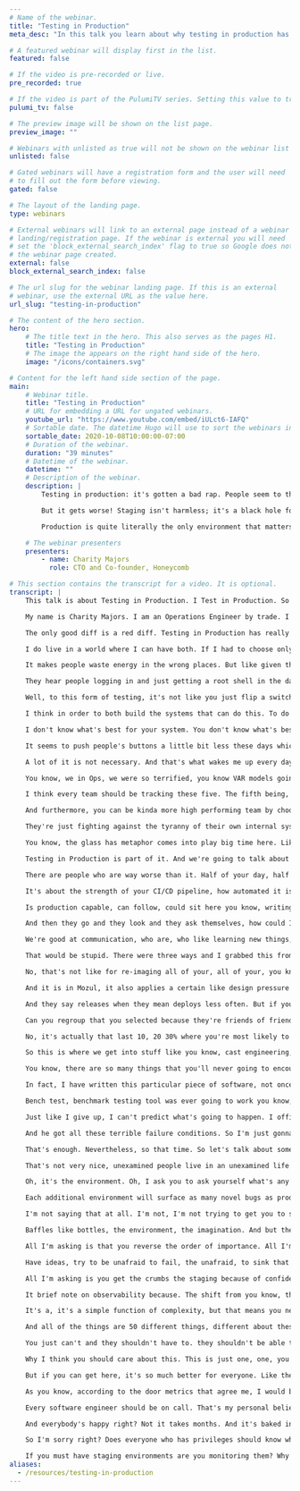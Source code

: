```yaml
---
# Name of the webinar.
title: "Testing in Production"
meta_desc: "In this talk you learn about why testing in production has gotten a bad rap and techniques to validate your applications and code in production."

# A featured webinar will display first in the list.
featured: false

# If the video is pre-recorded or live.
pre_recorded: true

# If the video is part of the PulumiTV series. Setting this value to true will list the video in the "PulumiTV" section.
pulumi_tv: false

# The preview image will be shown on the list page.
preview_image: ""

# Webinars with unlisted as true will not be shown on the webinar list
unlisted: false

# Gated webinars will have a registration form and the user will need
# to fill out the form before viewing.
gated: false

# The layout of the landing page.
type: webinars

# External webinars will link to an external page instead of a webinar
# landing/registration page. If the webinar is external you will need
# set the 'block_external_search_index' flag to true so Google does not index
# the webinar page created.
external: false
block_external_search_index: false

# The url slug for the webinar landing page. If this is an external
# webinar, use the external URL as the value here.
url_slug: "testing-in-production"

# The content of the hero section.
hero:
    # The title text in the hero. This also serves as the pages H1.
    title: "Testing in Production"
    # The image the appears on the right hand side of the hero.
    image: "/icons/containers.svg"

# Content for the left hand side section of the page.
main:
    # Webinar title.
    title: "Testing in Production"
    # URL for embedding a URL for ungated webinars.
    youtube_url: "https://www.youtube.com/embed/iULct6-IAFQ"
    # Sortable date. The datetime Hugo will use to sort the webinars in date order.
    sortable_date: 2020-10-08T10:00:00-07:00
    # Duration of the webinar.
    duration: "39 minutes"
    # Datetime of the webinar.
    datetime: ""
    # Description of the webinar.
    description: |
        Testing in production: it's gotten a bad rap. People seem to think it's all about irresponsible YOLO-ing and taking shortcuts around the sacred processes that you rely on to catch bugs in staging, before they make it to prod. Nice theory: completely wrong. Staging areas and controlled environments will never turn up the interesting bugs: that takes real data, real workloads, real concurrency and real chaos. In other words: production.

        But it gets worse! Staging isn't harmless; it's a black hole for limited engineering cycles. By sinking time there you starve yourself of the cycles you should be using engineering tooling and guard rails for production.

        Production is quite literally the only environment that matters, so every moment you spend working anywhere else is time spent absorbing the wrong instincts, running the wrong workflows, and gaining more false confidence in your code. Only production is production, and the only way to gain confidence in your code is to bake it in production over time and a range of workloads. So let's talk about how to do this responsibly -- without impacting your users — using tools ranging from capture/replay to canaries, production load testing to chaos engineering, and the instrumentation-based observability that must brace and validate every effort if you plan to sleep well at night.

    # The webinar presenters
    presenters:
        - name: Charity Majors
          role: CTO and Co-founder, Honeycomb

# This section contains the transcript for a video. It is optional.
transcript: |
    This talk is about Testing in Production. I Test in Production. So do you, everyone does it. Everyone does it, whether they admit it or not. And I actually feel like the problem is not that we do it and it's not that we Test in Production as a problem. It's the fact that we're tuitioning to admit it. Which prevents us from naming what we're doing, identifying it and improving upon it. Things that happen in the dark, don't tend to improve.

    My name is Charity Majors. I am an Operations Engineer by trade. I am the Co-founder of Honeycomb.io. The world's first observability tool. I have spent a career being the first infrastructure engineer who comes into a small team of software engineers and helps them grow up. I really enjoy doing that. I'll do a database stuff. I wrote the Database Reliability Engineering book with Laine. And list functions and I have the observability book coming out for Riley in the next few months. Pre-release copies are available now. And you can tell that I'm from Ops because this is how I feel about software.

    The only good diff is a red diff. Testing in Production has really gotten a bad rap. I'm mostly blame this dude. I feel like it's a funny meme, of course it is. I used to have this poster on my wall, it's hilarious. I don't always test my code but when I do I Test in Production, that's fantastic. But there's like this implicit dichotomy there where it's like this false implication that Testing in Production somehow implies that you don't test many other ways. In fact, you can do both and, and you must do both. And I would argue that Testing in Production is no less important than unit tests, integration tests, all that jazz. In fact, if I had to choose only one and I do not, let's make that perfectly clear.

    I do live in a world where I can have both. If I had to choose only one I would go with the ability to Test in Production because it is the one that is most embedded and grounded in reality. If I could only have unit tests and integration tests and had no ability to look at my software while I was running. I would be worse off that if I could not do a unit and integration tests, but I had full access to a range of rich production testing stuff. But like the idea that you really have one or the other or, or that, you know, good engineer do want another the other is wrong, it's misleading and it makes energy.

    It makes people waste energy in the wrong places. But like given that we all do it. And given that like officially, like anytime that anyone shifts any change, that changes a test right? There's a unit there, a fear to spoke complexity made up of that unique and non repeatable intersection of artifact, deploy process, you know, environment, system state. Everyone does, if you have production, you Test in Production. So what's the big deal right? What's, what's all this fear and fuss about. Well when you say Test in Production, they tend to hear this. You know, they hear Cowboy coding.

    They hear people logging in and just getting a root shell in the database and like hand editing the table schema right? They hear you not giving a shit about your users. And to be clear, those things are really bad. It's fine for knees to jerk a little bit over that. Testing in Production, like any powerful thing, like can be done really badly, really easily, pretty much anything you do in production. It can fall under this category. I would, I would actually argue that the ability to successfully and safely Test in Production requires a significant amount of architectural and automation and sophistication from understanding of the best practices, the ability to design systems and tweak them from the ground up to themselves.

    Well, to this form of testing, it's not like you just flip a switch one day, or you just buy a tool and suddenly you're Testing in Production well, no, that sounds really scary. And that is not possible. Some caution is wise. And it's also true that in some ways you must be this high to ride this ride. You know, like Sam Newman who famously said, Martin Fowler, who said that about microservices, you must have mastered the fundamentals in order to move on to the advanced concepts. You must have mastered unit tests and integration tests to be able to move on to actually running, you know, continuous 20% load tests in production on the same hardware as your production services. You need to have a really strong background in operations.

    I think in order to both build the systems that can do this. To do it successfully, to how to use them and then to pass on that knowledge throughout your internal tribe. You know, like each one, each one of our systems is this really complex, wonderful, beautiful little snowflake right? It is an intrinsically unique, complex socio-technical system. And what that means is you and I could learn broad principles from each other. We can tell specific stories, but the interpretation of those stories, the application of those techniques is to be left up to, you know, the hero, the recipient, because your system is not my system.

    I don't know what's best for your system. You don't know what's best for my system. So a fair dash of humility is often required to because, you know, we can, we can tell you what the rules are all day long but rules are made to be broken. So, and again it is never a substitute for pre-production testing. You can have both. I always test my code that I tested to get in production. This, this is the man we need in our life. I started getting talked about, you know Testing in Production three or four years ago. Mostly I'll be perfectly honest because it made people lose their shit. And I found that hilarious.

    It seems to push people's buttons a little bit less these days which is probably good, but it also makes it less fun. Anyway, I don't think that this is just a fun argument over a provocative phrase though. I think that it is really kind of a struggle for the soul of our industry. And while there is no question in my mind that my side will win. There's quite a lot variance in like how quickly we could win? How decisively, how many engineers you know, out there today like so many engineers are are burning themselves out there. They're giving their all their you know, they're going through the fire they're going through hell and it's not necessary.

    A lot of it is not necessary. And that's what wakes me up every day is, is the just as burning anger at how much of our lives, how much of my life was wasted, bullshit that I didn't need to do. That a computer should have been doing or that you know, this profession can be very inhumane at times. I love it. People always ask, what would you be doing in tech? If you weren't in tech? I'm like I don't fucking know, like, obviously I'd be in tech. I was born to be in tech, but we need to make it more humane. We need better tools and production itself in general. I think it needs a bit of a rebrand.

    You know, we in Ops, we were so terrified, you know VAR models going down. Every time a bad actor showed up that we became very non welcoming shall we say, very like, stand back. It was my turf. Cut you if you tear to step on it. So we've got some, we've got some ground to make up there as well. I really feel like we should try to make production list of the glass castle right? And make it a little bit more of an adult playground. Something like that. Software has some pretty big problems. I assume you all are familiar with the door reports and with Accelerate. Let me get the canonical four questions. How often do you deploy? How long does it take for code to go live? How many of your deploys fail? How long does it take to recover? I would add a fifth.

    I think every team should be tracking these five. The fifth being, how often are you paged outside of work hours? I think every manager should be graphing these. You should be looking at these at least weekly to see if you're headed in the right direction or the wrong direction. And if you haven't read Accelerate I assume all of you have, you seem like smart people. I can't see you, but smart people. But like the key finding from Accelerate was just that, you know these, these first four metrics could tell you how how high performing a team you are or aren't roughly for most people.

    And furthermore, you can be kinda more high performing team by choosing those metrics but by teaching to the test, right by like, by making it so that, you know, your deploys go out much more quickly after your code was written making it so that they, you know, blah, blah, blah. Pessimist to that in order to just show you my, the main thing we wanna focus on but it's just that. There's a big gap between like the [indistinct] elite teams and the rest of us, and it's getting bigger. And if you look at those numbers like deployment time on-demand multiple deploys per day for a week, once per week to once per month for low to medium, that's a lot of wasted hours. That's a lot of time. Some engineers are spending, not doing anything interesting or new, not focusing on learning new skills not doing anything to move the business forward.

    They're just fighting against the tyranny of their own internal systems. All, all this, all of it is pre production, spoiler alert. It's big and it's getting bigger. And we waste a lot of time. This is the Stripe Developer Report. I recommend spending a few minutes of this. If you really want to be shocked sober or, or whatever the equivalent is for you. We waste so much time on, on stuff that doesn't move the business forward. It doesn't move. That doesn't make you learn anything new. Doesn't make you create anything interesting. It just simply doing the work that you have to do in order to get to the work that you want to do? It's reproducing bugs, errors, figuring out what to do, doing the wrong thing cause you couldn't see what you were doing. Having to redo it all. Dealing with technical debt or do yourself in time and space, figuring out what the last people to work on this code base for doing.

    You know, the glass has metaphor comes into play big time here. Like if you can't see where you're going, when you drive down the road, you don't drive very fast, right? When you've got full visibility, yeah you can sit back and cruise. Your feedback loop is going to be long and lossy. And you're going to spend more time just studying yourself and looking for, you know, evidence that you're still on the right path than actually doing the work. What's messed up is that we think this is normal. That we think that this is, just the way it is. She got a job doing software. It's not normal and it's not inevitable. And basically the whole theme of this talk that what I want to talk about is just how do we get there? Because you know there's this enormous shift underway.

    Testing in Production is part of it. And we're going to talk about that a bit, but it's not all of it by any means. And you know, the Delta that you see in the, the elite teams that are just ballooning and reaching escape velocity. These are the teams that are leaning in and adopting all of these new best practices and tools around production. These are the, these are the teams that are abandoning all the wasteland of crap that you know, we'll get to that. Final takeaway from the Stripe Report 42%, 42% of the average engineers time, the average engineers, not even like it.

    There are people who are way worse than it. Half of your day, half your week, half your life goes to bullshit. I think we can do better. And for individuals, it really paid off to be at a high performing team. I this is not a question of how good are you as an engineer? That's not the difference between high performing teams and like elite. A 1000% guarantee [indistinct] because I've been on the both sides of that. It's about the team. It's about the context of the team. It's about you know, the hoops you have to jump through in order to get a pull request accepted.

    It's about the strength of your CI/CD pipeline, how automated it is? How good you have automated error checking? Like all the stuff that enables you to move quickly with confidence. That's what makes you a good engineer right? It's not, it's not that you get to become an elite team by being the best engineer. You get to become an elite engineer. By finding out of the best teams and joining it. And what are those elite teams doing? They're investing in production, observability, instrumentation, picking up the pace, shrinking the time to deploy, you know, educating themselves, making sure that every person on the team is production literate.

    Is production capable, can follow, could sit here you know, writing code, knowing what they're building. They've got you know, that original intent up in their head, it's beautiful. And then they hit, they save their code right? They merge it to main. They stand up and stretch a couple of minutes later, it's in production and they go look at it using the same eyes that they just used, to write the code. They go and they look at it through the lens of the instrumentation. They just wrote asking themselves, how am I going to know if this is working? When it's in production in a few minutes.

    And then they go and they look and they ask themselves, how could I know if it's doing what I wanted it to do or not? And you know what, does anything else look weird while I'm here? If you can get a team full of people who can do that, who are trained to do that, who learned to associate dopamine hits with doing that. You're going to be doing well. By the way, the Honeycomb team our [indistinct] and metrics are about an order of magnitude better than that, of the elite performers in this bubble. And we did not go out and hire all of the best engineers. We hired good engineers.

    We're good at communication, who are, who like learning new things, who were collaborative and who wanted to pick up this crazy ship? We were trying to sell people on, you know, observability. And now there's some of the best engineers in the world. He didn't start out that way. That's cause that's not the direction that that causal loop goes. If you're on a shitty team, nevermind. This is not my excuse to tell everybody to quit their jobs. That's a different talk. Anyway, there are a few different ways though to talk and think about running in production. There's more than one way. When I say, you know, get your shit in a production I don't mean, make sure everybody sees it immediately after you write it. 'Cause you're right.

    That would be stupid. There were three ways and I grabbed this from one of Cindy, Cindy's great articles in Testing in Production because I really liked it. It really maps to the way I've always thought about it, which is, ummh, and she grabbed of course from this some great articles on the dearly departed to Turbine Labs had some great writing about releases. So for deploys, here's what they. Here's how they defined it. It is the process for installing the new version of your services code and production infrastructure.

    No, that's not like for re-imaging all of your, all of your, you know, everything, everything from scratch, it's your business logic right? Your code that you're actively developing. Deployment doesn't have to expose customers to a new version of your service right? And it probably shouldn't nevertheless, you're getting that code into production right? That counts, it totally counts. One thing this does very nicely, is it minimizes it possibly even entirely eliminates the need to maintain separate dev tests and saving environments. Which then invariably become dependencies and need to be kept in sync with production, which takes up half your engineering time.

    And it is in Mozul, it also applies a certain like design pressure on engineers to decouple their services in a manner so that the failure of a test run in production on a given instance of a service does not lead to like cascading failures or user impacting failures of other services right? Designing data models and database chemos to be like non-idempotent requests right? Especially rights, baking all this stuff into your, into your, your tooling. And in the way you you write code is is it, is it is life changing. And then there's a what they had to say about lease releases and often people say deploys when they mean releases.

    And they say releases when they mean deploys less often. But if you've been around the block a few times and seen some software get just like deployed a few times. You probably have some scars from it, which are legitimate. I would never take that wisdom away from you. The ability to like safely release code is one thing. But then the ability to it in a controlled manner, like expose like increasing waves of people to it, it is a different issue. And things that come into play here would be feature flags would be like Canary groups, you know, rolling groups of users. And you need to worry about this, both of the front end sake you know, that UI UX, maybe you want to like start with.

    Can you regroup that you selected because they're friends of friends and family, or you know, their internal users or something you wanted to quit them first. If anybody knows this new thing then you want to like roll it out to other users. There's also a version of the story that, that you can use to the backend, because you know, say you're deploying a change that you know is going to be hitting the caching layer a little bit harder. It's not enough to just do a canary of you know, 10% of your hosts and then like deploy the rest. That's not even enough to like deploy slowly up to 50 and then turn the right.

    No, it's actually that last 10, 20 30% where you're most likely to encounter any shall we say edge cases right? So we're just getting a lot of different kinds of controls here. This has been being referred to by Monk chips and others as progressive deployment. And it was really itching for a name. So I'm delighted to see that it is acquired one. And then there's Post-Release, these are often called Experiments and I will not lie. I have done a string substitute from Test in Production to run some experiments more than once to get a buy in from other teams or higher ups. And the thing you remember like after you've shipped your code is that it's broken, it's already broken. It's broken whether you know it is or not right? Like your distributed system exists in a continuous state of partially partial degradation. And that's the best case scenario.

    So this is where we get into stuff like you know, cast engineering, fault injection, AB tests you know, all these different kinds of experiments. And Cindy had this really great little list that I have kind of copied some stuff from. Here about just like what we're talking about. So there's a wide range of risk profiles here right? A wide range of types of tests. And you can see right. How, how by confining yourself to you know, everything that happens before you hit merge, look at this incredibly rich world of powerful tools that you are starving yourself up for.

    You know, there are so many things that you'll never going to encounter in staging. You just won't, like even the gold standard, you know and I will, I will point out that the closer you get to laying bits down in disk, the more paranoid you should be and the more pre-production testing you should do. So for example anytime you've got a database major version upgrade you bet your ass, I'm going to do some offline testing.

    In fact, I have written this particular piece of software, not once, not twice but three times for three different databases for accomplishing major version upgrades safely where all it does is just sniff 24 hours worth of traffic to the database. And then you know, they've captured it and then it replays it, against a snapshot of the database that was taken at the time that you began sniffing the queries. And we then just run it all, head adjust certain OBS like concurrency and you know, transactions and number of like know whatever, just to see like, is it faster or slower than my old version was for this workload? Nothing else matters for me, for my workload, which means that no, like standard off the shelf bench.

    Bench test, benchmark testing tool was ever going to work you know, gold standard. Even if you had that for your entire distributed system, it would still not solve the Michael Jackson problem where one day Michael Jackson is alive and the next day he's not and you couldn't predict it. I assume it's just, you need to not kill Michael Jackson. You could have predicted it. You probably shouldn't try. Like, this is where you start to just see like the, the wisdom and just giving up control right? It's very thin. It's very Buddhist. It's also just what you do when you're exhausted from drag.

    Just like I give up, I can't predict what's going to happen. I officially quit trying that is and I will just learn to get better at handling whatever the hell does happen right? And therefore you know, from all of that, we got microservices. So you could say it's a blessing and curse, I don't know. You know the answer, you should experiment and learn where you can't under control the experience conditions. This was Sydney's super cute graphic. And I found like the Twitter thread and I always referred to this as like the fourth trimester. Which is this term from, you know, evolutionary biology about how human babies are born. So weak and helpless and dumb. And they just stand there squalling all the time and breaking constantly.

    And he got all these terrible failure conditions. So I'm just gonna run around like picking up after them all the time they grow they slowly like stand in their own two feet. And that's your, that's your code is what I'm saying. Your code is I couldn't really newborn baby that shitting itself all the time and needs you to run around after it cleaning it up, it would be incredibly rude for you as a new code parrot to just go, okay, have fun. I'll be back with another code, maybe in, you know, a week. Like that's not cool. They didn't consent to that. You take care of your own code baby until your code but baby can sleep through the night and wipe its own ass. That should have just been the talk right there.

    That's enough. Nevertheless, so that time. So let's talk about some things that people say about staging the dry me batshit, naive staging questions. Why Test in Production? when you could just be testing in staging? Shouldn't you always like default on the side of adding more confidence by testing and staging though. Isn't that just the mature responsible same thing to do or my favorite? We prefer to find our bugs and staging, not production. Oh gosh shoppers. This is like the, I call it the more staging is always better slash safer bias. And it seems to reign unquestioned, but very stupid, sorry.

    That's not very nice, unexamined people live in an unexamined life over there. In fact, anyone who's spent any time at all with stagey merchants knows that you can decrease confidence by running it in more staging environments. Just as well as you can add confidence. Because very often, very often let me, let me emphasize very, very, very very often something will break in production and will not break in staging. And just as equally likely things will not break in production and will break in staging. And you can choose to spend the rest of your life chasing down differences between the two environments and realizing every time that it was, oh, the instance type. Oh, it's the network. Oh, it's the fact that I can think of that was different.

    Oh, it's the environment. Oh, I ask you to ask yourself what's any of that? Moving the business forward. Another claim that I find naive and laughable is we keep steady in sync with production. It is a representative environment. That's why we taste testing staging so that we can be sure to which I would say, no staging has far more and competent with your laptop than it does with production. And if you're a fan of mythical creatures, maybe that explains your devotion staging environments. Staging facts of life, non prod environments will never look, feel, or behave just like prod.

    Each additional environment will surface as many novel bugs as production does. And you will have to repro on all of them. The best way to find, assuming what you care about is bugs in production. The best way to find those bugs. The only way to find most of those bugs is to consistently practice observability driven development and let slash allow slash for slash you know, two sides of the same, same point. Allow developers who own their software all the way out to watching users run it in production. So nothing to do with state departments but ultimately you're gonna find most production bugs in production and... And here's the thing I'm not saying staging is worthless.

    I'm not saying that at all. I'm not, I'm not trying to get you to stop using staging. I'm not, I think it has some really valid use cases. What burns me is when I see production, get the leftovers. When I see engineers slogging away for days and weeks, trying to get these environments to match up, trying to figure out the differences in the environments, trying to bring up another stage environment, trying to bring up. I shit you not a staging cluster for each developer, the quantity, 100 of years of developer energy that have gotten into these, these stupid things over my life.

    Baffles like bottles, the environment, the imagination. And but then like we come down to like building some guardrails into production, building some better tools for production, getting some sweet sweet software engineering energy to like really tend to production. To shrink that seed to fulfill the promise of continuous delivery. And it's like, oh no, we don't have the time. Oops , that's not gonna fit into our sprints. That's not one of our goals that we've, we've spent all this time. We have lost it, gambling the dice on staging. So we've got nothing less to put in our savings account in production.

    All I'm asking is that you reverse the order of importance. All I'm asking is that you start taking production seriously. You start putting it first that you ask yourself, how can we give our engineers what they need to really understand what their code is doing, while users are interacting with it in production? What do you need? What kind of visibility do you need? What kind of observability do you need? What kind of instrumentation must you do? What kind of tooling to adopt? What kind of shiny young upstart startup named after, sorry, doing it really badly whatever just like, know what you want.

    Have ideas, try to be unafraid to fail, the unafraid, to sink that kind of devotion and do production in feel that it is yours. You know, I feel like sometimes software you just haven't really made the leap to like embodying that personal identification with it being done well right? 'Cause it's opposite job, you know and I actually care less about you actually getting paged and woken up dear suffered years. And I care more about you feeling that ownership in that concern in your gut, it needs to be your baby. You're squalling naked baby on the floor because it is. It's your baby. Where was I? Right, production.

    All I'm asking is you get the crumbs the staging because of confidence is what you're looking for. Production is how you get it. And I just read it through the entire, like second half of that. You have your constraint. The engineering cycles is the scarcest recent resource in your firmament. I know it's my scarcest resource too. And it can feel galling to spend lots of developer cycles on what's feels a little like navel gazing, but it's not it isn't an investment account in the Gloria's first national bank of technical debt going faster and safer right? That's what we learned. So also like Kitty McCaffrey, gave this great talk of people love, there's a link there. Where she showed that you can catch 80% of the bugs at 20% of the effort. And you should, where are you gonna catch him? Use your energy and staging. I started writing something here and I realized it was almost a haikus that I needed to do a haiku staging.

    It brief note on observability because. The shift from you know, these tightly controlled staging environments too you know, the more loosey goosey, you know, production also it tracks our industries shift from monitoring to observability, which is the direct consequences of our shift from known unknowns to unknown unknowns, right? Once our architecture, our infrastructure stops looking like that lamp stack on the left and starts looking more like that national electrical grid on the right. You're inviting so much chaos to live in your house that you just have to seek control. Like you just have to keep your sanity right? You just have to go, alright, it's yours.

    It's a, it's a simple function of complexity, but that means you need real observability right? To do it. And just like in case engineering is a form of testing in production. I've been saying for ages, like if you don't have observability all, you have this chaos not the engineering part, just the chaos. The reason that you need observability with these very specific. And I'm trying to be very specific because it's not about this vendor or that vendor, this it's about can it do the job? And if you can't break down by high cardinality dimensions if you can have high dimensionality, what you can't do at a lower level is compare this test that I just did this experiment that I just ran this cast they just injected with the baseline, right? You have to be able to compare those exact, exact rows with baseline rows and see exactly what is different.

    And all of the things are 50 different things, different about these areas than, than the baseline I need to know. That is one thing different. I need to know that. These are the things that will get you that it is life changing. It is a great leap forward. It is what allows software engineers to speak to systems, the language that they understand. The language they speak all day long, that the language of variables at functionings and API Endpoints. you can't expect software engineers to like translate to low level systems. And you know, this not, you know, all the stuff the slash product, everything will stop printing.

    You just can't and they shouldn't have to. they shouldn't be able to integrate, interact with their code at the level of observability, to be able to ask the simple questions. I just injected this test. What happened? Right? High cardinality is not a nice to have must be able to break down by like one in a 1,000,000 things and then break down right? Okay. So you get the picture. I've read more about this. I just want to emphasize, if you try to do this with a monitoring tool, you will be sad. You will not get the intended effects. So cause, cause again, you'll just be firing off very sophisticated tests and then driving down the road with the blindfold on, because you can't see you as doing right. I'm wrapping up Testing in Production.

    Why I think you should care about this. This is just one, one, you know, one side of the elephant you know, the industry wide shift is like the center of gravity. Gravity is swinging towards production for everyone. It's hard to get right? It is advanced. It is not as easy as running a lamp stack was absolutely will not argue with you there. I will also not argue with you about, you know you can't just drop things, things on people. It has to be a process. You have to do it step by step. You have to have consent. You have to have buy in. You have to have excitement. You have to have results.

    But if you can get here, it's so much better for everyone. Like the competitive advantage of being able to move this quickly to not have to retrace ground over and over, going back to like fixing bugs and like, you know redoing work and like refactoring. So, you know, it makes all the difference and it's hard to explain until people have seen it. And so I'm just gonna assume that I've made my point and move on. If you're on a team that you do not, that is not high performing.

    As you know, according to the door metrics that agree me, I would be antsy if I was you, I would be trying to get out of there and find a place that could bring me up to a higher level. 'Cause that's how that shit works, sorry. Do you treat your deploys like the mission critical product that they are? This is another really important thing. Deploy code is production code just like every feature that you write. Every manager should watch your metrics, they are accountable.

    Every software engineer should be on call. That's my personal belief. There are ways to accomplish ownership and you know, responsibility without, without that necessarily they're not as good or like the whole the whole players that hookup really tight feedback loops that are not lossy right? So that the people who have the power and the context and the ability to change something are the people that get the alerts and they make the changes just like that.

    And everybody's happy right? Not it takes months. And it's baked into being the new normal. This is table stakes. Like if you don't like this, if you're a software engineer don't go work on a 24 seven available service, easy. Plenty of those. It's also a question of training, bringing everyone along right. Don't just drop them in the deep end and go.

    So I'm sorry right? Does everyone who has privileges should know what normal looks like? If you're only looking at your, your metrics and your telemetry when things are bad, you don't know what normal looks like? Everyone should know how to deploy? How to get to a known good state? How you know do this in a controlled way? So that you have fine grain, you know, knobs around canaries should know how to debug in production. She noticed share this knowledge with her coworkers.

    If you must have staging environments are you monitoring them? Why do people sink so much time in these environments when they can't even tell if it's. Here's your cheat sheet. If you want to get better at this. This is how to have a high performance team and elite performing team, either all a good use of your time for almost every definition of to collective you in green tonight, we get some back. Thank you. (upbeat music)
aliases:
  - /resources/testing-in-production
---
```

